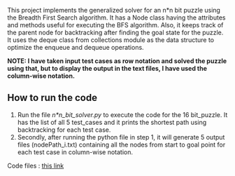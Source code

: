 This project implements the generalized solver for an n*n bit puzzle using the Breadth First Search algorithm. It has a Node class having the attributes and methods useful for executing the BFS algorithm. Also, it keeps track of the parent node for backtracking after finding the goal state for the puzzle. It uses the deque class from collections module as the data structure to optimize the enqueue and dequeue operations. 

**NOTE: I have taken input test cases as row notation and
solved the puzzle using that, but to display the output in the text files, I have
used the column-wise notation.**

## How to run the code 
1) Run the file *n\*n_bit_solver.py* to execute the code for the 16 bit_puzzle. It has the list of all 5 test_cases and it prints the shortest path using backtracking for each test case.
2) Secondly, after running the python file in step 1, it will generate 5 output files (nodePath_i.txt) containing all the nodes from start to goal point for each test case in column-wise notation.

Code files : [this link](https://drive.google.com/file/d/1X6eS6V8n_o-cJLHjV87ageG8xKd46kXh/view?usp=sharing)
